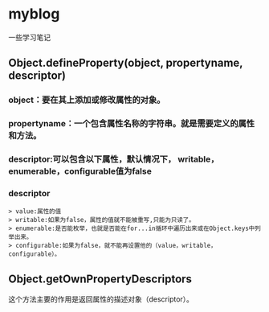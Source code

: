 # myblog
一些学习笔记

## Object.defineProperty(object, propertyname, descriptor) 
### object：要在其上添加或修改属性的对象。
### propertyname：一个包含属性名称的字符串。就是需要定义的属性和方法。
### descriptor:可以包含以下属性，默认情况下， writable， enumerable，configurable值为false
### descriptor 
    > value:属性的值
    > writable:如果为false，属性的值就不能被重写,只能为只读了。
    > enumerable:是否能枚举，也就是否能在for...in循环中遍历出来或在Object.keys中列举出来。
    > configurable:如果为false，就不能再设置他的（value，writable，configurable）。

## Object.getOwnPropertyDescriptors
这个方法主要的作用是返回属性的描述对象（descriptor）。
